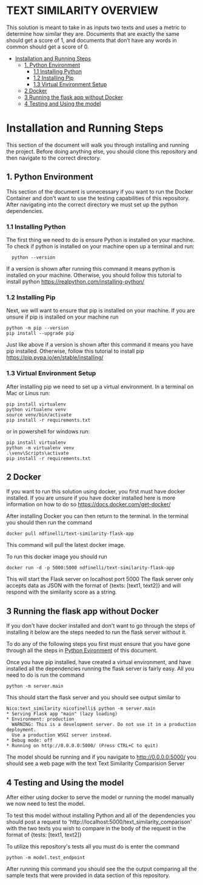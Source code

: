 # TEXT SIMILARITY OVERVIEW
This solution is meant to take in as inputs two texts and uses a metric to determine how similar they are. Documents that are exactly the same should get a score of 1, and documents that don’t have any words in common should get a score of 0.

- [Installation and Running Steps](#installation-and-running-steps)
  * [1. Python Environment](#1-python-environment)
    + [1.1 Installing Python](#11-installing-python)
    + [1.2 Installing Pip](#12-installing-pip)
    + [1.3 Virtual Environment Setup](#13-virtual-environment-setup)
  * [2 Docker](#2-docker)
  * [3 Running the flask app without Docker](#3-running-the-flask-app-without-docker)
  * [4 Testing and Using the model](#4-testing-and-using-the-model)


# Installation and Running Steps
This section of the document will walk you through installing and running the project.
Before doing anything else, you should clone this repository and then navigate to the correct directory.

## 1. Python Environment
  This section of the document is unnecessary if you want to run the Docker Container and don't want to use the testing capabilities of this repository.
  After navigating into the correct directory we must set up the python dependencies.  
  
  ### 1.1 Installing Python
  The first thing we need to do is ensure Python is installed on your machine. 
  To check if python is installed on your machine open up a terminal and run:
  
      python --version
  If a version is shown after running this command it means python is installed on your machine. Otherwise, you should follow this tutorial to install python https://realpython.com/installing-python/

### 1.2 Installing Pip
Next, we will want to ensure that pip is installed on your machine.
If you are unsure if pip is installed on your machine run 

    python -m pip --version
    pip install --upgrade pip
Just like above if a version is shown after this command it means you have pip installed. Otherwise, follow this tutorial to install pip
https://pip.pypa.io/en/stable/installing/

### 1.3 Virtual Environment Setup
After installing pip we need to set up a virtual environment. 
In a terminal on Mac or Linus run:

    pip install virtualenv
    python virtualenv venv
    source venv/bin/activate
    pip install -r requirements.txt

or in powershell for windows run:

    pip install virtualenv
    python -m virtualenv venv
    .\venv\Scripts\activate
    pip install -r requirements.txt

## 2 Docker
If you want to run this solution using docker, you first must have docker installed.
If you are unsure if you have docker installed here is more information on how to do so 
https://docs.docker.com/get-docker/

After installing Docker you can then return to the terminal.
In the terminal you should then run the command

    docker pull ndfinelli/text-similarity-flask-app

This command will pull the latest docker image.

To run this docker image you should run

    docker run -d -p 5000:5000 ndfinelli/text-similarity-flask-app

This will start the Flask server on localhost port 5000
The flask server only accepts data as JSON with the format of {texts: [text1, text2]}
and will respond with the similarity score as a string.

## 3 Running the flask app without Docker
If you don't have docker installed and don't want to go through the steps of installing it below are the steps needed to run the flask server without it.

To do any of the following steps you first must ensure that you have gone through all the steps in [Python Evironment](#1.-python-environment) of this document.

Once you have pip installed, have created a virtual environment, and have installed all the dependencies running the flask server is fairly easy.
All you need to do is run the command

    python -m server.main

This should start the flask server and you should see output similar to 

    Nico:text_similarity nicofinelli$ python -m server.main
    * Serving Flask app "main" (lazy loading)
    * Environment: production
      WARNING: This is a development server. Do not use it in a production deployment.
      Use a production WSGI server instead.
    * Debug mode: off
    * Running on http://0.0.0.0:5000/ (Press CTRL+C to quit)

 The model should be running and if you navigate to http://0.0.0.0:5000/ you should see a web page with the text Text Similarity Comparision Server

 ## 4 Testing and Using the model
After either using docker to serve the model or running the model manually we now need to test the model.

To test this model without installing Python and all of the dependencies you should post a request to 'http://localhost:5000/text_similarity_comparison' with the two texts you wish to compare in the body of the request in the format of {tests: [text1, text2]}

To utilize this repository's tests all you must do is enter the command

    python -m model.test_endpoint
    
After running this command you should see the the output comparing all the sample texts that were provided in data section of this repository.
